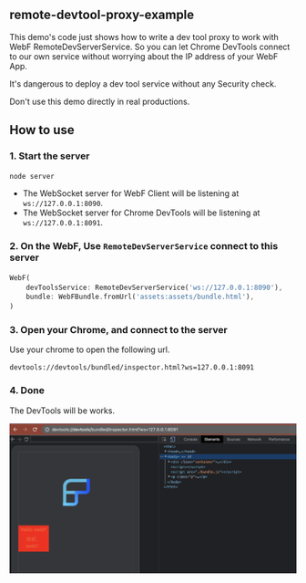 remote-devtool-proxy-example
---------------------

This demo's code just shows how to write a dev tool proxy to work with WebF RemoteDevServerService. So you can let Chrome DevTools connect to our own service without worrying about the IP address of your WebF App.

It's dangerous to deploy a dev tool service without any Security check. 

Don't use this demo directly in real productions.

## How to use 

### 1. Start the server

```bash
node server
```

+ The WebSocket server for WebF Client will be listening at `ws://127.0.0.1:8090`.
+ The WebSocket server for Chrome DevTools will be listening at `ws://127.0.0.1:8091`.

### 2. On the WebF, Use `RemoteDevServerService` connect to this server

```dart
WebF(
    devToolsService: RemoteDevServerService('ws://127.0.0.1:8090'),
    bundle: WebFBundle.fromUrl('assets:assets/bundle.html'),
)
```

### 3. Open your Chrome, and connect to the server

Use your chrome to open the following url.

```
devtools://devtools/bundled/inspector.html?ws=127.0.0.1:8091
```

### 4. Done

The DevTools will be works.

![img](./screenshots.png)
